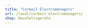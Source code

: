 ```yaml
---
title: "Corbeil Électroménagers"
url: /laval/corbeil-electromenagers/
shop: Haushaltsgeräte
---
```

